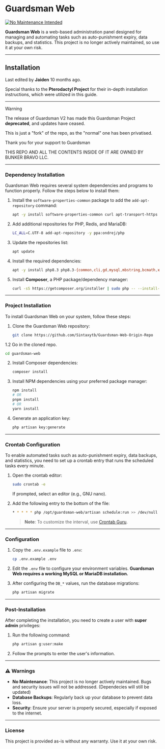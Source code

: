 

# Guardsman Web

[![No Maintenance Intended](http://unmaintained.tech/badge.svg)](http://unmaintained.tech/)

**Guardsman Web** is a web-based administration panel designed for managing and automating tasks such as auto-punishment expiry, data backups, and statistics. This project is no longer actively maintained, so use it at your own risk.

---

## Installation

Last edited by **Jaiden** 10 months ago.

Special thanks to the **Pterodactyl Project** for their in-depth installation instructions, which were utilized in this guide.

---

> [!WARNING]
> The release of Guardsman V2 has made this Guardsman Project **deprecated**, and updates have ceased.
> 
> This is just a "fork" of the repo, as the "normal" one has been privatised.
> 
> Thank you for your support to Guardsman
>
> THIS REPO AND ALL THE CONTENTS INSIDE OF IT ARE OWNED BY BUNKER BRAVO LLC.

---

### Dependency Installation

Guardsman Web requires several system dependencies and programs to function properly. Follow the steps below to install them:

1. Install the `software-properties-common` package to add the `add-apt-repository` command:
   ```bash
   apt -y install software-properties-common curl apt-transport-https ca-certificates gnupg
   ```

2. Add additional repositories for PHP, Redis, and MariaDB:
   ```bash
   LC_ALL=C.UTF-8 add-apt-repository -y ppa:ondrej/php
   ```

3. Update the repositories list:
   ```bash
   apt update
   ```

4. Install the required dependencies:
   ```bash
   apt -y install php8.3 php8.3-{common,cli,gd,mysql,mbstring,bcmath,xml,fpm,curl,zip} mariadb-server nginx tar unzip git
   ```

5. Install **Composer**, a PHP package/dependency manager:
   ```bash
   curl -sS https://getcomposer.org/installer | sudo php -- --install-dir=/usr/local/bin --filename=composer
   ```

---

### Project Installation

To install Guardsman Web on your system, follow these steps:

1. Clone the Guardsman Web repository:
   ```bash
   git clone https://github.com/Sintaxytb/Guardsman-Web-Origin-Repo
   ```

1.2 Go in the cloned repo.
```bash
cd guardsman-web
```

2. Install Composer dependencies:
   ```bash
   composer install
   ```

3. Install NPM dependencies using your preferred package manager:
   ```bash
   npm install
   # OR
   pnpm install
   # OR
   yarn install
   ```

4. Generate an application key:
   ```bash
   php artisan key:generate
   ```

---

### Crontab Configuration

To enable automated tasks such as auto-punishment expiry, data backups, and statistics, you need to set up a crontab entry that runs the scheduled tasks every minute.

1. Open the crontab editor:
   ```bash
   sudo crontab -e
   ```
   If prompted, select an editor (e.g., GNU nano).

2. Add the following entry to the bottom of the file:
   ```bash
   * * * * * php /opt/guardsman-web/artisan schedule:run >> /dev/null 2>&1
   ```

   > **Note**: To customize the interval, use [Crontab Guru](https://crontab.guru/).

---

### Configuration

1. Copy the `.env.example` file to `.env`:
   ```bash
   cp .env.example .env
   ```

2. Edit the `.env` file to configure your environment variables. **Guardsman Web requires a working MySQL or MariaDB installation.**

3. After configuring the `DB_*` values, run the database migrations:
   ```bash
   php artisan migrate
   ```

---

### Post-Installation

After completing the installation, you need to create a user with **super admin** privileges:

1. Run the following command:
   ```bash
   php artisan g:user:make
   ```

2. Follow the prompts to enter the user's information.

---

### ⚠️ **Warnings**
- **No Maintenance**: This project is no longer actively maintained. Bugs and security issues will not be addressed. (Dependecies will still be updated)
- **Database Backups**: Regularly back up your database to prevent data loss.
- **Security**: Ensure your server is properly secured, especially if exposed to the internet.

---

### License
This project is provided as-is without any warranty. Use it at your own risk.
